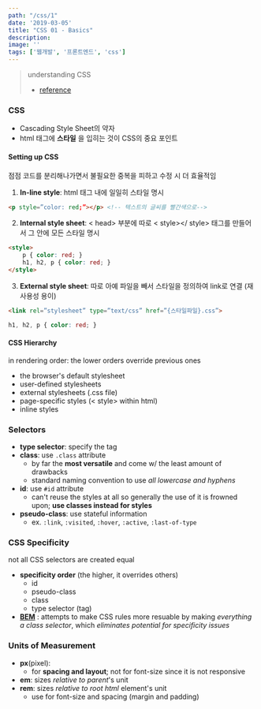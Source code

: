 ```yaml
---
path: "/css/1"
date: '2019-03-05'
title: "CSS 01 - Basics"
description: 
image: ''
tags: ['웹개발', '프론트엔드', 'css']
---
```

> understanding CSS
> - [reference](https://internetingishard.com/)

### CSS
- Cascading Style Sheet의 약자
- html 태그에 __스타일__ 을 입히는 것이 CSS의 중요 포인트

#### Setting up CSS
점점 코드를 분리해나가면서 불필요한 중복을 피하고 수정 시 더 효율적임
1. __In-line style__: html 태그 내에 일일히 스타일 명시
```html
<p style=”color: red;”></p> <!-- 텍스트의 글씨를 빨간색으로-->
```
2. __Internal style sheet__: < head> 부분에 따로 < style></ style> 태그를 만들어서 그 안에 모든 스타일 명시
```html
<style>
	p { color: red; }
    h1, h2, p { color: red; }
</style>
```
3. __External style sheet__: 따로 아예 파일을 빼서 스타일을 정의하여 link로 연결 (재사용성 용이)
```html
<link rel=”stylesheet” type=”text/css” href=”{스타일파일}.css”>
```
```css
h1, h2, p { color: red; }
```

#### CSS Hierarchy 
in rendering order: the lower orders override previous ones
- the browser's default stylesheet
- user-defined stylesheets
- external stylesheets (.css file)
- page-specific styles (< style> within html)
- inline styles

### Selectors
- __type selector__: specify the tag
- __class__: use `.class` attribute
    - by far the __most versatile__ and come w/ the least amount of drawbacks
    - standard naming convention to use _all lowercase and hyphens_
- __id__: use `#id` attribute
    - can't reuse the styles at all so generally the use of it is frowned upon; __use classes instead for styles__
- __pseudo-class__: use stateful information
    - ex. `:link`, `:visited`, `:hover`, `:active`, `:last-of-type`

### CSS Specificity
not all CSS selectors are created equal
- __specificity order__ (the higher, it overrides others)
    - id
    - pseudo-class
    - class
    - type selector (tag)
- [__BEM__](http://getbem.com/introduction/) : attempts to make CSS rules more resuable by making _everything a class selector_, which _eliminates potential for specificity issues_

### Units of Measurement
- __px__(pixel): 
    - for __spacing and layout__; not for font-size since it is not responsive
- __em__: sizes _relative to parent_'s unit
- __rem__: sizes _relative to root html_ element's unit
    - use for font-size and spacing (margin and padding)